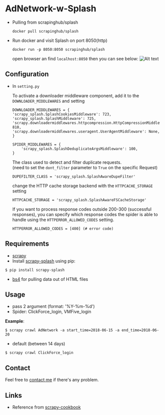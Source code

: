 # AdNetwork-w-Splash

- Pulling from scrapinghub/splash
  
  ```
  docker pull scrapinghub/splash
  ```

- Run docker and visit Splash on port 8050(http)
  
  ```
  docker run -p 8050:8050 scrapinghub/splash
  ```
  open browser an find ```localhost:8050``` then you can see below:
  ![Alt text](https://imgur.com/bjIMv9C)
  
## Configuration

- In  ```setting.py ```

  To activate a downloader middleware component, add it to the ```DOWNLOADER_MIDDLEWARES``` and setting

  ```
  DOWNLOADER_MIDDLEWARES = {
  'scrapy_splash.SplashCookiesMiddleware': 723,
  'scrapy_splash.SplashMiddleware': 725,
  'scrapy.downloadermiddlewares.httpcompression.HttpCompressionMiddleware': 810,
  'scrapy.downloadermiddlewares.useragent.UserAgentMiddleware': None,
  }
  ```

  ```
  SPIDER_MIDDLEWARES = {
      'scrapy_splash.SplashDeduplicateArgsMiddleware': 100,
  }
  ```
  The class used to detect and filter duplicate requests. <br />
  (need to set the ```dont_filter``` parameter to ```True``` on the specific Request)
  ```
  DUPEFILTER_CLASS = 'scrapy_splash.SplashAwareDupeFilter'
  ```
  change the HTTP cache storage backend with the ```HTTPCACHE_STORAGE``` setting
  ```
  HTTPCACHE_STORAGE = 'scrapy_splash.SplashAwareFSCacheStorage'
  ```
  If you want to process response codes outside 200-300 (successful responses), you can specify which response codes the spider is able to handle using the ```HTTPERROR_ALLOWED_CODES``` setting.
  ```
  HTTPERROR_ALLOWED_CODES = [400] (# error code)
  ```

## Requirements
- [scrapy](https://scrapy.org)
- Install [scrapy-splash](https://github.com/scrapy-plugins/scrapy-splash) using pip:
```
$ pip install scrapy-splash
```
- [bs4](https://www.crummy.com/software/BeautifulSoup/bs4/doc/) for pulling data out of HTML files

## Usage
- pass 2 argument (format: '%Y-%m-%d')
- Spider: ClickForce_login, VMFive_login

**Example**:
```
$ scrapy crawl AdNetwork -a start_time=2018-06-15 -a end_time=2018-06-20
```
- default (between 14 days)
```
$ scrapy crawl ClickForce_login
```
## Contact
Feel free to [contact me](jyunyan.lu@gmail.com) if there's any problem.

## Links


- Reference from [scrapy-cookbook](http://scrapy-cookbook.readthedocs.io/zh_CN/latest/scrapy-12.html)


